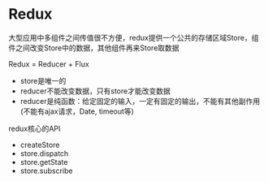 # Redux
大型应用中多组件之间传值很不方便，redux提供一个公共的存储区域Store，组件之间改变Store中的数据，其他组件再来Store取数据

Redux = Reducer + Flux

- store是唯一的
- reducer不能改变数据，只有store才能改变数据
- reducer是纯函数：给定固定的输入，一定有固定的输出，不能有其他副作用(不能有ajax请求，Date, timeout等)

redux核心的API
- createStore
- store.dispatch
- store.getState
- store.subscribe


